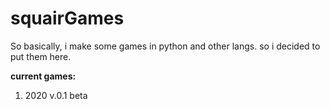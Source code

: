 # squairGames
So basically, i make some games in python and other langs. so i decided to put them here.

**current games:**
1. 2020 v.0.1 beta

